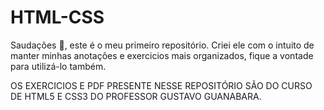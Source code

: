 # HTML-CSS
Saudações 🖖, este é o meu primeiro repositório. Criei ele com o intuito de manter minhas anotações e exercicios mais organizados, fique a vontade para utilizá-lo também.

OS EXERCICIOS E PDF PRESENTE NESSE REPOSITÓRIO SÃO DO CURSO DE HTML5 E CSS3 DO PROFESSOR GUSTAVO GUANABARA.

